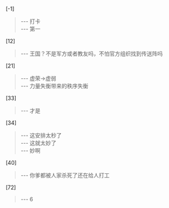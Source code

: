 
[-1] 
>--- 打卡<br>
>--- 第一<br>

[12] 
>--- 王国？不是军方或者教友吗，不怕官方组织找到传送阵吗<br>

[21] 
>--- 虚荣->虚弱<br>
>--- 力量失衡带来的秩序失衡<br>

[33] 
>--- 才是<br>

[34] 
>--- 这安排太秒了<br>
>--- 这就太妙了<br>
>--- 妙啊<br>

[40] 
>--- 你爹都被人家杀死了还在给人打工<br>

[72] 
>--- 6<br>
